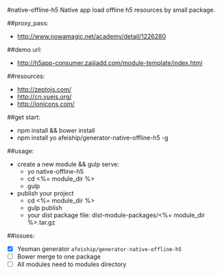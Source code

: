 #native-offline-h5
Native app load offline h5 resources by small package.

##proxy_pass:
+ http://www.nowamagic.net/academy/detail/1226280

##demo url:
+ http://h5app-consumer.zaijiadd.com/module-template/index.html

##resources:
+ http://zeptojs.com/
+ http://cn.vuejs.org/
+ http://ionicons.com/

##get start:
+ npm install && bower install
+ npm install yo afeiship/generator-native-offline-h5 -g

##usage:
+ create a new module && gulp serve:
  - yo native-offline-h5
  - cd <%= module_dir %>
  - gulp
+ publish your project
  - cd <%= module_dir %>
  - gulp publish
  - your dist package file: dist-module-packages/<%= module_dir %>.tar.gz

##issues:
* [x] Yeoman generator `afeiship/generator-native-offline-h5`
* [ ] Bower merge to one package
* [ ] All modules need to modules directory
